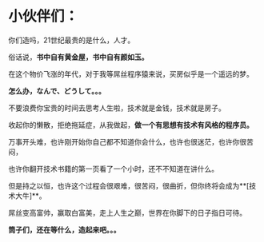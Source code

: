 小伙伴们：
====
你们造吗，21世纪最贵的是什么，人才。

俗话说，**书中自有黄金屋，书中自有颜如玉。**

在这个物价飞涨的年代，对于我等屌丝程序猿来说，买房似乎是一个遥远的梦。

**怎么办，なんで、どうして。。。**

不要浪费你宝贵的时间去思考人生啦，技术就是金钱，技术就是房子。

收起你的懒散，拒绝拖延症，从我做起，**做一个有思想有技术有风格的程序员。**

万事开头难，也许刚开始你自己都不知道你会什么，也许也很迷茫，也许你很苦闷，

也许你翻开技术书籍的第一页看了一个小时，还不不知道在讲什么。

但是持之以恒，也许这个过程会很艰难，很苦闷，很曲折，但你终将会成为**[技术大牛]**。

屌丝变高富帅，赢取白富美，走上人生之巅，世界在你脚下的日子指日可待。

**筒子们，还在等什么，造起来吧。。。**
